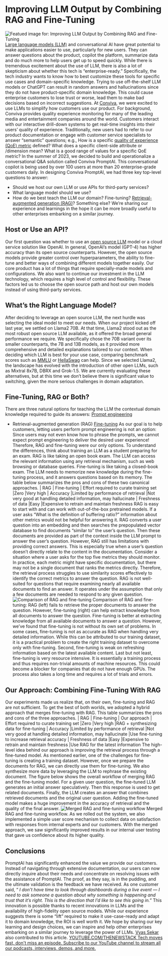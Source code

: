 # Improving LLM Output by Combining RAG and Fine-Tuning
![Featued image for: Improving LLM Output by Combining RAG and Fine-Tuning](https://cdn.thenewstack.io/media/2024/04/e3e72775-llm-finetuning-rag-1024x576.jpeg)
[Large language models (LLM)](https://thenewstack.io/7-guiding-principles-for-working-with-llms/) and conversational AI have great potential to make applications easier to use, particularly for new users. They can answer questions about the product, copilot the platform, summarize data and do much more to help users get up to speed quickly.
While there is tremendous excitement about the use of LLM, there is also a lot of skepticism about whether this tech is “enterprise-ready.” Specifically, the tech industry wants to know how to best customize these tools for specific use cases and domain-specific knowledge. Trying to use off-the-shelf LLM models or ChatGPT can result in random answers and hallucinations since they do not have product-specific domain knowledge. This could cause enterprise customers to lose trust or worse, lead them to make bad decisions based on incorrect suggestions.
At
[Conviva](https://www.conviva.com/), we were excited to use LLMs to simplify how customers use our product. For background, Conviva provides quality experience monitoring for many of the leading media and entertainment companies around the world. Customers interact with our interactive drill-down systems to get real-time insights into their users’ quality of experience. Traditionally, new users had to refer to our product documentation or engage with customer service specialists to answer “semantic” questions; e.g., How is a specific [quality of experience (QoE) metric](https://thenewstack.io/why-observability-cant-measure-what-really-matters/) defined? What does a specific client-side attribute or /dimension mean? What is a good range of values for a specific QoE metric?
In the summer of 2023, we decided to build and operationalize a conversational Q&A solution called Conviva PromptAI. This conversational copilot is being used by over 100 users at more than 20 enterprise-grade customers daily.
In designing Conviva PromptAI, we had three key top-level questions to answer:
- Should we host our own LLM or use APIs for third-party services?
- What language model should we use?
- How do we best teach the LLM our domain? Fine-tuning?
[Retrieval-augmented generation (RAG)](https://thenewstack.io/retrieval-augmented-generation-for-llms/)? Something else?
We’re sharing our experience and learnings in the hope it can be more broadly useful to other enterprises embarking on a similar journey.
## Host or Use an API?
Our first question was whether to use an
[open source LLM](https://thenewstack.io/large-language-models-open-source-llms-in-2023/) model or a cloud service solution like OpenAI. In general, OpenAI’s model (GPT-4) has higher accuracy than its open source counterparts. However, the open source models provide greater control over hyperparameters, the ability to fine-tune and better ways of combining different models together easily.
Our core product has a lot of things that require specially-made models and configurations. We also want to continue our investment in the LLM technology, which requires a high level of control and flexibility. These factors led us to choose the open source path and host our own models instead of using third-party services.
## What’s the Right Language Model?
After deciding to leverage an open source LLM, the next hurdle was selecting the ideal model to meet our needs. When our project kicked off last year, we settled on Llama2 70B. At that time, Llama2 stood out as the most robust open source LLM available, as it offered the broad general performance we require. We specifically chose the 70B variant over its smaller counterparts, the 7B and 13B models, as it provided more comprehensive and detailed explanations tailored to our context.
When deciding which LLM is best for your use case, comparing benchmark scores such as
[MMLU](https://github.com/hendrycks/test) or [HellaSwag](https://rowanzellers.com/hellaswag/) can help. Since we selected Llama2, the landscape has evolved with the introduction of other open LLMs, such as Mixtral 8x7B, DBRX and Grok-1.5. We are currently evaluating these alternatives, but at this time we don’t believe there is significant value to switching, given the more serious challenges in domain adaptation.
## Fine-Tuning, RAG or Both?
There are three natural options for teaching the LLM the contextual domain knowledge required to guide its answers:
[Prompt engineering](https://roadmap.sh/prompt-engineering)
- Retrieval-augmented generation (RAG)
[Fine-tuning](https://thenewstack.io/what-is-a-large-language-model/)
As our goal is to help customers, letting users perform prompt engineering is not an option: Since users may not even know how to phrase the prompts, we cannot expect prompt engineering to deliver the desired user experience! Therefore, RAG and fine-tuning were our only options.
To understand the differences, think about training an LLM as a student preparing for an exam. RAG is like taking an open book exam. The LLM can access the relevant information using any retrieval mechanism, such as web browsing or database queries. Fine-tuning is like taking a closed-book exam. The LLM needs to memorize new knowledge during the fine-tuning process, and it answers questions based on its memory.
The table below summarizes the pros and cons of these two canonical approaches.
|
RAG |
Fine-tuning
|
Effort required to curate training set |Zero
|Very high
|
Accuracy |Limited by performance of retrieval
|Not very good at handling detailed information, may hallucinate
|
Freshness of data |Easy
|Expensive to retrain and maintain freshness
RAG is easy to start with and can work with out-of-the-box pretrained models.
If a user asks “What is the definition of buffering ratio?” information about other metrics would not be helpful for answering it. RAG converts a user question into an embedding and then searches the prepopulated vector database to find documents “similar to” the user’s question. Then these documents are provided as part of the context inside the LLM prompt to answer the user’s question.
However, RAG still has limitations with providing correct answers. This is especially true when a user’s question doesn’t directly relate to the content in the documentation.
Consider a situation where a user asks for the top five metrics they should monitor. In practice, each metric might have specific documentation, but there may not be a single document that ranks the metrics directly. Therefore, the retrieval process struggles to use similarity scores effectively to identify the correct metrics to answer the question.
RAG is not well-suited for questions that require examining nearly all available documents to find an answer. It operates under the assumption that only a few documents are needed to respond to any given question.
![Comparison of RAG and fine-tuning](https://cdn.thenewstack.io/media/2024/04/c4baa5b7-rag-finetuning-comparison-1024x757.png)
Comparison of RAG and fine-tuning: RAG (left) fails to retrieve the proper documents to answer the question. However, fine-tuning (right) can help extract knowledge from all documents to answer the question.
Fine-tuning is better at extracting knowledge from all available documents to answer a question. However, we’ve found that fine-tuning is not without its own set of problems. In some cases, fine-tuning is not as accurate as RAG when handling very detailed information. While this can be attributed to our training dataset, it is a practical problem to create the right training dataset to overcome only with fine-tuning. Second, fine-tuning is weak on refreshing information based on the latest available content. Last but not least, fine-tuning is very resource intensive. It is essentially a training process and thus requires non-trivial amounts of machine resources. This could become a blocker for companies that do not have enough GPUs. The process also takes a long time and requires a lot of trials and errors.
## Our Approach: Combining Fine-Tuning With RAG
Our experiments made us realize that, on their own, fine-tuning and RAG are not sufficient. To get the best of both worlds, we adopted a hybrid approach that merges fine-tuning with RAG.
This table summarizes the pros and cons of the three approaches.
|
RAG |
Fine-tuning |
Our approach
|
Effort required to curate training set |Zero
|Very high
|RAG + synthesizing data for fine-tuning
|
Accuracy |Limited by performance of retrieval
|Not very good at handling detailed information, may hallucinate
|Use fine-tuning to increase retrieval accuracy
|
Freshness of data |Easy
|Expensive to retrain and maintain freshness
|Use RAG for the latest information
The high-level idea behind our approach is improving the retrieval process through a fine-tuned model. As mentioned earlier, one of the challenges for fine-tuning is creating a training dataset. However, once we prepare the documents for RAG, we can directly use them for fine-tuning. We also synthesize more data by leveraging the LLM to rephrase the existing document.
The figure below shows the overall workflow of merging RAG and the fine-tuning model. For a given user question, the fine-tuned LLM generates an initial answer speculatively. Then this response is used to get related documents. Finally, the LLM creates an answer that combines retrieved documents and the original user question. Adding the fine-tuned model makes a huge improvement in the accuracy of retrieval and the quality of the final answer.
![Merged RAG and fine-tuning workflow](https://cdn.thenewstack.io/media/2024/04/5d90f3ed-merged-rag-finetuning-model-1024x84.png)
Merged RAG and fine-tuning workflow.
As we rolled out the system, we also implemented a simple user score mechanism to collect data on satisfaction with responses from internal experts and our customers. With the merged approach, we saw significantly improved results in our internal user testing that gave us confidence about its higher quality.
## Conclusions
PromptAI has significantly enhanced the value we provide our customers. Instead of navigating through extensive documentation, our users can now directly inquire about their needs and concentrate on resolving issues with the assistance of PromptAI.
The proof, as they say, is in the pudding, and the ultimate validation is the feedback we have received. As one customer said, “
*I don’t have time to look through dashboards during a live event — I need to ask someone a question about why something is happening and trust that it’s right. This is the direction that I’d like to see this going in.”*
This innovation is possible thanks to recent innovations in LLMs and the availability of high-fidelity open source models. While our experience suggests there is some “lift” required to make it use-case-ready and adapt it to domain knowledge, the ROI is well worth it.
We hope by sharing our key learning and design choices, we can inspire and help other enterprises embarking on a similar journey to leverage the power of LLMs.
[Vyas Sekar](https://thenewstack.io/author/vyas-sekar/) also contributed to this article. [
YOUTUBE.COM/THENEWSTACK
Tech moves fast, don't miss an episode. Subscribe to our YouTube
channel to stream all our podcasts, interviews, demos, and more.
](https://youtube.com/thenewstack?sub_confirmation=1)